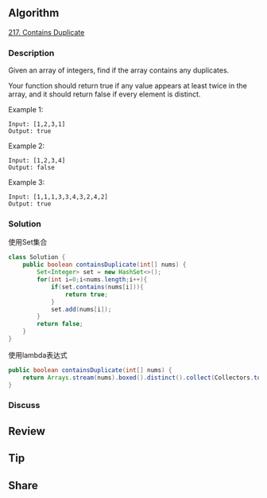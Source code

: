 ## Algorithm

[217. Contains Duplicate](https://leetcode.com/problems/contains-duplicate/)

### Description

Given an array of integers, find if the array contains any duplicates.

Your function should return true if any value appears at least twice in the array, and it should return false if every element is distinct.

Example 1:

```
Input: [1,2,3,1]
Output: true
```

Example 2:

```
Input: [1,2,3,4]
Output: false
```

Example 3:

```
Input: [1,1,1,3,3,4,3,2,4,2]
Output: true
```

### Solution

使用Set集合
```java
class Solution {
    public boolean containsDuplicate(int[] nums) {
        Set<Integer> set = new HashSet<>();
        for(int i=0;i<nums.length;i++){
            if(set.contains(nums[i])){
                return true;
            }
            set.add(nums[i]);
        }
        return false;
    }
}
```

使用lambda表达式

```JAVA
public boolean containsDuplicate(int[] nums) {
    return Arrays.stream(nums).boxed().distinct().collect(Collectors.toList()).size() != nums.length;
}
```
### Discuss

## Review


## Tip


## Share
